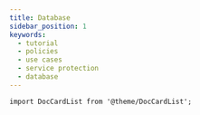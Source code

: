 ```yaml
---
title: Database
sidebar_position: 1
keywords:
  - tutorial
  - policies
  - use cases
  - service protection
  - database
---
```


```mdx-code-block
import DocCardList from '@theme/DocCardList';
```

<DocCardList />
